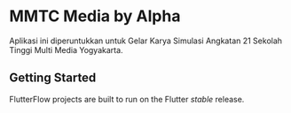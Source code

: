 # MMTC Media by Alpha

Aplikasi ini diperuntukkan untuk Gelar Karya Simulasi Angkatan 21 Sekolah Tinggi Multi Media Yogyakarta.

## Getting Started

FlutterFlow projects are built to run on the Flutter _stable_ release.
